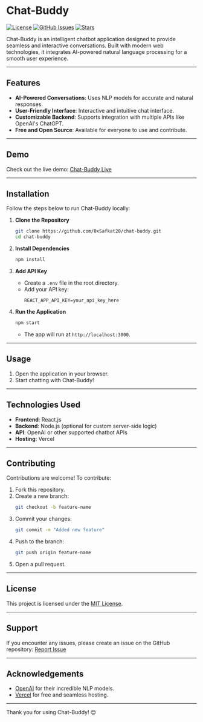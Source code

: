 # Chat-Buddy

[![License](https://img.shields.io/badge/license-MIT-green.svg)](LICENSE)
[![GitHub Issues](https://img.shields.io/github/issues/0xSafkat20/chat-buddy.svg)](https://github.com/0xSafkat20/chat-buddy/issues)
[![Stars](https://img.shields.io/github/stars/0xSafkat20/chat-buddy.svg)](https://github.com/0xSafkat20/chat-buddy/stargazers)

Chat-Buddy is an intelligent chatbot application designed to provide seamless and interactive conversations. Built with modern web technologies, it integrates AI-powered natural language processing for a smooth user experience.

---

## Features

- **AI-Powered Conversations**: Uses NLP models for accurate and natural responses.
- **User-Friendly Interface**: Interactive and intuitive chat interface.
- **Customizable Backend**: Supports integration with multiple APIs like OpenAI's ChatGPT.
- **Free and Open Source**: Available for everyone to use and contribute.

---

## Demo

Check out the live demo: [Chat-Buddy Live](https://0xsafkat20.me)

---

## Installation

Follow the steps below to run Chat-Buddy locally:

1. **Clone the Repository**
   ```bash
   git clone https://github.com/0xSafkat20/chat-buddy.git
   cd chat-buddy
   ```

2. **Install Dependencies**
   ```bash
   npm install
   ```

3. **Add API Key**
   - Create a `.env` file in the root directory.
   - Add your API key:
     ```env
     REACT_APP_API_KEY=your_api_key_here
     ```

4. **Run the Application**
   ```bash
   npm start
   ```
   - The app will run at `http://localhost:3000`.

---

## Usage

1. Open the application in your browser.
2. Start chatting with Chat-Buddy!

---

## Technologies Used

- **Frontend**: React.js
- **Backend**: Node.js (optional for custom server-side logic)
- **API**: OpenAI or other supported chatbot APIs
- **Hosting**: Vercel

---

## Contributing

Contributions are welcome! To contribute:

1. Fork this repository.
2. Create a new branch:
   ```bash
   git checkout -b feature-name
   ```
3. Commit your changes:
   ```bash
   git commit -m "Added new feature"
   ```
4. Push to the branch:
   ```bash
   git push origin feature-name
   ```
5. Open a pull request.

---

## License

This project is licensed under the [MIT License](LICENSE).

---

## Support

If you encounter any issues, please create an issue on the GitHub repository: [Report Issue](https://github.com/0xSafkat20/chat-buddy/issues)

---

## Acknowledgements

- [OpenAI](https://openai.com/) for their incredible NLP models.
- [Vercel](https://vercel.com/) for free and seamless hosting.

---

Thank you for using Chat-Buddy! 😊
